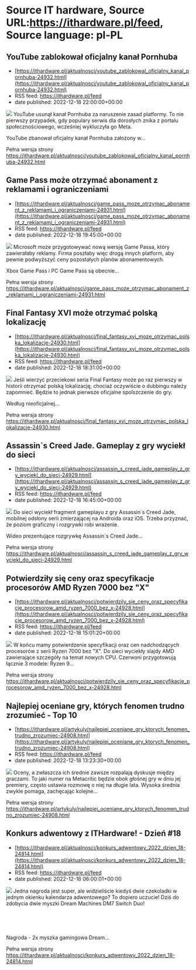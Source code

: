 # Source IT hardware, Source URL:https://ithardware.pl/feed, Source language: pl-PL

## YouTube zablokował oficjalny kanał Pornhuba
 - [https://ithardware.pl/aktualnosci/youtube_zablokowal_oficjalny_kanal_pornhuba-24932.html](https://ithardware.pl/aktualnosci/youtube_zablokowal_oficjalny_kanal_pornhuba-24932.html)
 - RSS feed: https://ithardware.pl/feed
 - date published: 2022-12-18 22:00:00+00:00

<img src="https://ithardware.pl/artykuly/min/24932_1.jpg" />            YouTube usunął kanał Pornhuba za naruszenie zasad platformy. To nie pierwszy przypadek, gdy populary serwis dla dorosłych znika z portalu społecznościowego, wcześniej wykluczyła go Meta.

YouTube zbanował oficjalny kanał Pornhuba założony w...
            <p>Pełna wersja strony <a href="https://ithardware.pl/aktualnosci/youtube_zablokowal_oficjalny_kanal_pornhuba-24932.html">https://ithardware.pl/aktualnosci/youtube_zablokowal_oficjalny_kanal_pornhuba-24932.html</a></p>

## Game Pass może otrzymać abonament z reklamami i ograniczeniami
 - [https://ithardware.pl/aktualnosci/game_pass_moze_otrzymac_abonament_z_reklamami_i_ograniczeniami-24931.html](https://ithardware.pl/aktualnosci/game_pass_moze_otrzymac_abonament_z_reklamami_i_ograniczeniami-24931.html)
 - RSS feed: https://ithardware.pl/feed
 - date published: 2022-12-18 19:45:00+00:00

<img src="https://ithardware.pl/artykuly/min/24931_1.jpg" />            Microsoft może przygotowywać nową wersję Game Passa, kt&oacute;ry zawierałaby reklamy. Firma poszłaby więc drogą innych platform, aby pewnie podwyższyć ceny pozostałych plan&oacute;w abonamentowych.

Xbox Game Pass i PC Game Pass są obecnie...
            <p>Pełna wersja strony <a href="https://ithardware.pl/aktualnosci/game_pass_moze_otrzymac_abonament_z_reklamami_i_ograniczeniami-24931.html">https://ithardware.pl/aktualnosci/game_pass_moze_otrzymac_abonament_z_reklamami_i_ograniczeniami-24931.html</a></p>

## Final Fantasy XVI może otrzymać polską lokalizację
 - [https://ithardware.pl/aktualnosci/final_fantasy_xvi_moze_otrzymac_polska_lokalizacje-24930.html](https://ithardware.pl/aktualnosci/final_fantasy_xvi_moze_otrzymac_polska_lokalizacje-24930.html)
 - RSS feed: https://ithardware.pl/feed
 - date published: 2022-12-18 18:31:00+00:00

<img src="https://ithardware.pl/artykuly/min/24930_1.jpg" />            Jeśli wierzyć przeciekowi seria Final Fantasy może po raz pierwszy w historii otrzymać polską lokalizację, chociaż oczywiście o dubbingu należy zapomnieć. Będzie to jednak pierwsze oficjalne spolszczenie do gry.

Według nieoficjalnej...
            <p>Pełna wersja strony <a href="https://ithardware.pl/aktualnosci/final_fantasy_xvi_moze_otrzymac_polska_lokalizacje-24930.html">https://ithardware.pl/aktualnosci/final_fantasy_xvi_moze_otrzymac_polska_lokalizacje-24930.html</a></p>

## Assassin`s Creed Jade. Gameplay z gry wyciekł do sieci
 - [https://ithardware.pl/aktualnosci/assassin_s_creed_jade_gameplay_z_gry_wyciekl_do_sieci-24929.html](https://ithardware.pl/aktualnosci/assassin_s_creed_jade_gameplay_z_gry_wyciekl_do_sieci-24929.html)
 - RSS feed: https://ithardware.pl/feed
 - date published: 2022-12-18 16:45:00+00:00

<img src="https://ithardware.pl/artykuly/min/24929_1.jpg" />            Do sieci wyciekł fragment gameplayu z gry Assassin`s Creed Jade, mobilnej odsłony serii zmierzającej na Androida oraz iOS. Trzeba przyznać, że poziom graficzny i rozgrywki robi wrażenie.

Wideo prezentujące rozgrywkę&nbsp;Assassin`s Creed Jade...
            <p>Pełna wersja strony <a href="https://ithardware.pl/aktualnosci/assassin_s_creed_jade_gameplay_z_gry_wyciekl_do_sieci-24929.html">https://ithardware.pl/aktualnosci/assassin_s_creed_jade_gameplay_z_gry_wyciekl_do_sieci-24929.html</a></p>

## Potwierdziły się ceny oraz specyfikacje procesorów AMD Ryzen 7000 bez "X"
 - [https://ithardware.pl/aktualnosci/potwierdzily_sie_ceny_oraz_specyfikacje_procesorow_amd_ryzen_7000_bez_x-24928.html](https://ithardware.pl/aktualnosci/potwierdzily_sie_ceny_oraz_specyfikacje_procesorow_amd_ryzen_7000_bez_x-24928.html)
 - RSS feed: https://ithardware.pl/feed
 - date published: 2022-12-18 15:01:20+00:00

<img src="https://ithardware.pl/artykuly/min/24928_1.jpg" />            W końcu mamy potwierdzenie specyfikacji oraz cen nadchodzących procesor&oacute;w z serii Ryzen 7000 bez &quot;X&quot;. Do sieci wyciekły slajdy AMD zawierające szczeg&oacute;ły na temat nowych CPU. Czerwoni przygotowują łącznie 3 modele: Ryzen 9...
            <p>Pełna wersja strony <a href="https://ithardware.pl/aktualnosci/potwierdzily_sie_ceny_oraz_specyfikacje_procesorow_amd_ryzen_7000_bez_x-24928.html">https://ithardware.pl/aktualnosci/potwierdzily_sie_ceny_oraz_specyfikacje_procesorow_amd_ryzen_7000_bez_x-24928.html</a></p>

## Najlepiej oceniane gry, których fenomen trudno zrozumieć - Top 10
 - [https://ithardware.pl/artykuly/najlepiej_oceniane_gry_ktorych_fenomen_trudno_zrozumiec-24908.html](https://ithardware.pl/artykuly/najlepiej_oceniane_gry_ktorych_fenomen_trudno_zrozumiec-24908.html)
 - RSS feed: https://ithardware.pl/feed
 - date published: 2022-12-18 13:23:30+00:00

<img src="https://ithardware.pl/artykuly/min/24908_1.jpg" />            Oceny, a zwłaszcza ich średnie zawsze rozpalają dyskusje między graczami. To jaki numer na Metacritic będzie obok głośnej gry w dniu jej premiery, często ustawia rozmowę o niej na długie lata. Wysoka średnia zwykle pomaga, zachęcając kolejne...
            <p>Pełna wersja strony <a href="https://ithardware.pl/artykuly/najlepiej_oceniane_gry_ktorych_fenomen_trudno_zrozumiec-24908.html">https://ithardware.pl/artykuly/najlepiej_oceniane_gry_ktorych_fenomen_trudno_zrozumiec-24908.html</a></p>

## Konkurs adwentowy z ITHardware! - Dzień #18
 - [https://ithardware.pl/aktualnosci/konkurs_adwentowy_2022_dzien_18-24814.html](https://ithardware.pl/aktualnosci/konkurs_adwentowy_2022_dzien_18-24814.html)
 - RSS feed: https://ithardware.pl/feed
 - date published: 2022-12-18 06:00:01+00:00

<img src="https://ithardware.pl/artykuly/min/24814_1.png" />            Jedna nagroda jest super, ale widzieliście kiedyś dwie czekoladki w jednym okienku kalendarza adwentowego? To dopiero uczucie! Dziś do zdobycia dwie myszki Dream Machines DM7 Switch Duo!

&nbsp;

&nbsp;

Nagroda - 2x myszka gamingowa Dream...
            <p>Pełna wersja strony <a href="https://ithardware.pl/aktualnosci/konkurs_adwentowy_2022_dzien_18-24814.html">https://ithardware.pl/aktualnosci/konkurs_adwentowy_2022_dzien_18-24814.html</a></p>
